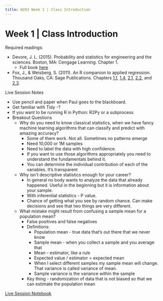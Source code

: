 ```yaml
---
title: W203 Week 1 | Class Introduction
---
```


# Week 1 | Class Introduction

Required readings:
* Devore, J. L. (2015). Probability and statistics for engineering and the sciences. Boston, MA: Cengage Learning. Chapter 1.
  * Full book [here](./../Books/probability_and_statistics_for_engineering_and_the_sciences.pdf)
* Fox, J., & Weisberg, S. (2011). An R companion to applied regression. Thousand Oaks, CA: Sage Publications. Chapters [1.1](./../Study.net/Fox__J__2011__An_R_Companion_To_Applied_Regression__Chapter_1__Section_1_1__R_Basics.pdf), [1.4](./../Study.net/Fox__J__2011__An_R_Companion_To_Applied_Regression__Chapter_1__Section_1_4__Generic_Functi___.pdf), [2.1](./../Study.net/Fox__J__2011__An_R_Companion_To_Applied_Regression__Chapter_2__Section_2_1__Data_Input.pdf), [2.2](./../Study.net/Fox__J__2011__An_R_Companion_To_Applied_Regression__Chapter_2__Section_2_2__Working_with_D___.pdf), and [2.3](./../Study.net/Fox__J__2011__An_R_Companion_To_Applied_Regression__Chapter_2__Section_2_3__Matrices__Arra___.pdf).

Live Session Notes
* Use pencil and paper when Paul goes to the blackboard.
* Get familiar with Tidy -?
* If you want to be running R in Python: R2Py or a subprocess
* Breakout Questions
  * Why do you need to know classical statistics, when we have fancy machine learning algorithms that can classify and predict with amazing accuracy?
    * Some of them work. Not all. Sometimes no patterns emerge
    * Need 10,000 or 1M samples
    * Need to label the data with high confidence.
    * If you want to use those algorithms appropriately you need to understand the fundamentals behind it.
    * You can determine the individual contribution of each of the variables. It’s transparent
  * Why isn't descriptive statistics enough for your career?
    * In general no body wants to analyze the data that already happened. Useful in the beginning but it is information about your sample.
    * With inferential statistics  - P value.
    * Chance of getting what you see by random chance. Can make decisions and see that two things are very different.
  * What mistake might result from confusing a sample mean for a population mean?
    * False positives and false negatives
    * Definitions:
      * Population mean - true data that’s out there that we never know
      * Sample mean - when you collect a sample and you average that
      * Mean - estimator, like a rule
      * Expected value / estimator = expected mean
      * When I select different samples my sample mean will change. That variance is called variance of mean.
      * Sample variance is the variance within the sample
    * Key thing - randomization of data that is not biased so that we can estimate the population mean

[Live Session Notebook](https://nbviewer.jupyter.org/urls/kevin-hartman.github.io/MIDS/W203/Week1/unit_1_ls/unit_1_ls.ipynb)
